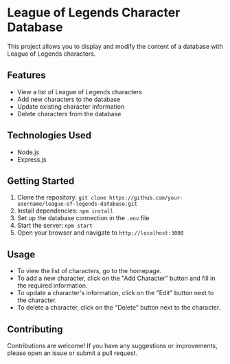 # League of Legends Character Database

This project allows you to display and modify the content of a database with League of Legends characters.

## Features

- View a list of League of Legends characters
- Add new characters to the database
- Update existing character information
- Delete characters from the database

## Technologies Used

- Node.js
- Express.js

## Getting Started

1. Clone the repository: `git clone https://github.com/your-username/league-of-legends-database.git`
2. Install dependencies: `npm install`
3. Set up the database connection in the `.env` file
4. Start the server: `npm start`
5. Open your browser and navigate to `http://localhost:3000`

## Usage

- To view the list of characters, go to the homepage.
- To add a new character, click on the "Add Character" button and fill in the required information.
- To update a character's information, click on the "Edit" button next to the character.
- To delete a character, click on the "Delete" button next to the character.

## Contributing

Contributions are welcome! If you have any suggestions or improvements, please open an issue or submit a pull request.
